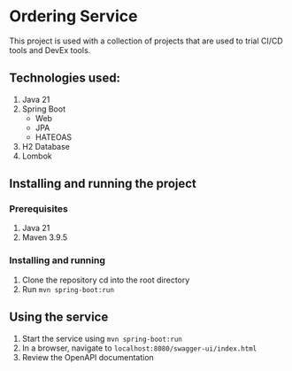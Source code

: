 # Ordering Service
This project is used with a collection of projects that are used to trial CI/CD tools and DevEx tools.

## Technologies used:
1. Java 21
2. Spring Boot
    - Web
    - JPA
    - HATEOAS
3. H2 Database
4. Lombok

## Installing and running the project
### Prerequisites
1. Java 21
2. Maven 3.9.5

### Installing and running
1. Clone the repository cd into the root directory
2. Run `mvn spring-boot:run`

## Using the service
1. Start the service using `mvn spring-boot:run`
2. In a browser, navigate to `localhost:8080/swagger-ui/index.html`
3. Review the OpenAPI documentation